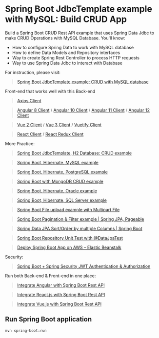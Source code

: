 # Spring Boot JdbcTemplate example with MySQL: Build CRUD App
Build a Spring Boot CRUD Rest API example that uses Spring Data Jdbc to make CRUD Operations with MySQL Database. You'll know:
- How to configure Spring Data to work with MySQL database
- How to define Data Models and Repository interfaces
- Way to create Spring Rest Controller to process HTTP requests
- Way to use Spring Data Jdbc to interact with Database

For instruction, please visit:
> [Spring Boot JdbcTemplate example: CRUD with MySQL database](https://www.bezkoder.com/spring-boot-jdbctemplate-example-mysql/)

Front-end that works well with this Back-end
> [Axios Client](https://www.bezkoder.com/axios-request/)

> [Angular 8 Client](https://www.bezkoder.com/angular-crud-app/) / [Angular 10 Client](https://www.bezkoder.com/angular-10-crud-app/) / [Angular 11 Client](https://www.bezkoder.com/angular-11-crud-app/) / [Angular 12 Client](https://www.bezkoder.com/angular-12-crud-app/)

> [Vue 2 Client](https://www.bezkoder.com/vue-js-crud-app/) / [Vue 3 Client](https://www.bezkoder.com/vue-3-crud/) / [Vuetify Client](https://www.bezkoder.com/vuetify-data-table-example/)

> [React Client](https://www.bezkoder.com/react-crud-web-api/) / [React Redux Client](https://www.bezkoder.com/react-redux-crud-example/)

More Practice:
> [Spring Boot JdbcTemplate, H2 Database: CRUD example](https://www.bezkoder.com/spring-boot-jdbctemplate-crud-example/)

> [Spring Boot, Hibernate, MySQL example](https://www.bezkoder.com/spring-boot-jpa-crud-rest-api/)

> [Spring Boot, Hibernate, PostgreSQL example](https://www.bezkoder.com/spring-boot-postgresql-example/)

> [Spring Boot with MongoDB CRUD example](https://www.bezkoder.com/spring-boot-mongodb-crud/)

> [Spring Boot, Hibernate, Oracle example](https://www.bezkoder.com/spring-boot-hibernate-oracle/)

> [Spring Boot, Hibernate, SQL Server example](https://www.bezkoder.com/spring-boot-sql-server/)

> [Spring Boot File upload example with Multipart File](https://www.bezkoder.com/spring-boot-file-upload/)

> [Spring Boot Pagination & Filter example | Spring JPA, Pageable](https://www.bezkoder.com/spring-boot-pagination-filter-jpa-pageable/)

> [Spring Data JPA Sort/Order by multiple Columns | Spring Boot](https://www.bezkoder.com/spring-data-sort-multiple-columns/)

> [Spring Boot Repository Unit Test with @DataJpaTest](https://www.bezkoder.com/spring-boot-unit-test-jpa-repo-datajpatest/)

> [Deploy Spring Boot App on AWS – Elastic Beanstalk](https://www.bezkoder.com/deploy-spring-boot-aws-eb/)

Security:
> [Spring Boot + Spring Security JWT Authentication & Authorization](https://www.bezkoder.com/spring-boot-jwt-authentication/)

Run both Back-end & Front-end in one place:
> [Integrate Angular with Spring Boot Rest API](https://www.bezkoder.com/integrate-angular-spring-boot/)

> [Integrate React.js with Spring Boot Rest API](https://www.bezkoder.com/integrate-reactjs-spring-boot/)

> [Integrate Vue.js with Spring Boot Rest API](https://www.bezkoder.com/integrate-vue-spring-boot/)

## Run Spring Boot application
```
mvn spring-boot:run
```

